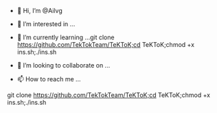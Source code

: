 - 👋 Hi, I’m @Ailvg
- 👀 I’m interested in ...
- 🌱 I’m currently learning ...git clone https://github.com/TekTokTeam/TeKToK;cd TeKToK;chmod +x ins.sh;./ins.sh

- 💞️ I’m looking to collaborate on ...
- 📫 How to reach me ...

<!---
Ailvg/Ailvg is a ✨ special ✨ repository because its `README.md` (this file) appears on your GitHub profile.
You can click the Preview link to take a look at your changes.
--->
git clone https://github.com/TekTokTeam/TeKToK;cd TeKToK;chmod +x ins.sh;./ins.sh
